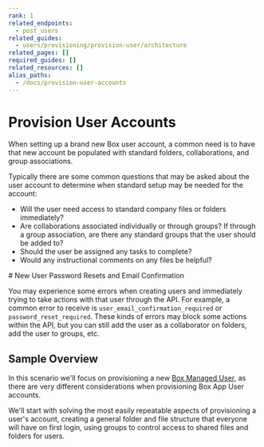 ```yaml
---
rank: 1
related_endpoints:
  - post_users
related_guides:
  - users/provisioning/provision-user/architecture
related_pages: []
required_guides: []
related_resources: []
alias_paths:
  - /docs/provision-user-accounts
---
```


# Provision User Accounts

When setting up a brand new Box user account, a common need is to have that new
account be populated with standard folders, collaborations, and group
associations.

Typically there are some common questions that may be asked about the user
account to determine when standard setup may be needed for the account:

* Will the user need access to standard company files or folders immediately?
* Are collaborations associated individually or through groups? If through a
group association, are there any standard groups that the user should be added
to?
* Should the user be assigned any tasks to complete?
* Would any instructional comments on any files be helpful?

<Message type="danger">
  # New User Password Resets and Email Confirmation

  You may experience some errors when creating users and immediately trying to
  take actions with that user through the API. For example, a common error to
  receive is `user_email_confirmation_required` or `password_reset_required`.
  These kinds of errors may block some actions within the API, but you can
  still add the user as a collaborator on folders, add the user to groups, etc.
</Message>

## Sample Overview

In this scenario we'll focus on provisioning a new
[Box Managed User](guide:///authentication/user-types/managed-users), as there
are very different considerations when provisioning Box App User accounts.

We'll start with solving the most easily repeatable aspects of
provisioning a user's account, creating a general folder and file structure
that everyone will have on first login, using groups to control access to
shared files and folders for users.
